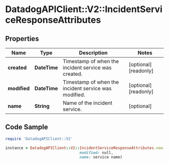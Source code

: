 # DatadogAPIClient::V2::IncidentServiceResponseAttributes

## Properties

Name | Type | Description | Notes
------------ | ------------- | ------------- | -------------
**created** | **DateTime** | Timestamp of when the incident service was created. | [optional] [readonly] 
**modified** | **DateTime** | Timestamp of when the incident service was modified. | [optional] [readonly] 
**name** | **String** | Name of the incident service. | [optional] 

## Code Sample

```ruby
require 'DatadogAPIClient::V2'

instance = DatadogAPIClient::V2::IncidentServiceResponseAttributes.new(created: null,
                                 modified: null,
                                 name: service name)
```


